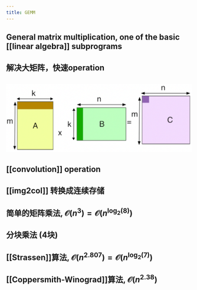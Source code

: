 ```yaml
---
title: GEMM
---
```


## General matrix multiplication, one of the basic [[linear algebra]] subprograms

## 解决大矩阵，快速operation
## ![image.png](/assets/pages_gemm_1611282697774_0.png)
##
## [[convolution]] operation
##
## [[img2col]] 转换成连续存储
## 简单的矩阵乘法, $\mathcal{O}(n^3)=\mathcal{O}(n^{\log_2(8)})$
## 分块乘法 (4块)
## [[Strassen]]算法, $\mathcal{O}(n^{2.807})=\mathcal{O}(n^{\log_2(7)})$
## [[Coppersmith-Winograd]]算法, $\mathcal{O}(n^{2.38})$
